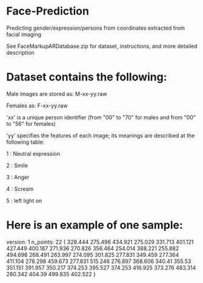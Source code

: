 # Face-Prediction
Predicting gender/expression/persons from coordinates extracted from facial imaging 

See FaceMarkupARDatabase.zip for dataset, instructions, and more detailed description

# Dataset contains the following:

Male images are stored as: M-xx-yy.raw

Females as: F-xx-yy.raw

'xx' is a unique person identifier (from "00" to "70" for males and from "00" to "56" for females)

'yy' specifies the features of each image; its meanings are described at the following table:

1 : Neutral expression

2 : Smile

3 : Anger

4 : Scream

5 : left light on

# Here is an example of one sample:
version: 1
n_points: 22
{
328.444 275.496
434.921 275.029
331.713 401.121
427.449 400.187
271.936 270.826
356.464 254.014
388.221 255.882
494.698 268.491
263.997 274.095
301.825 277.831
349.459 277.364
411.104 278.298
459.673 277.831
515.246 276.897
368.606 340.41
355.53 351.151
391.957 350.217
374.253 395.527
374.253 416.925
373.276 483.314
280.342 404.39
499.835 402.522
}


